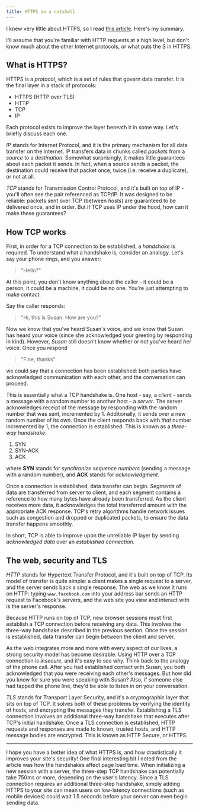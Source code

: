 ```yaml
---
title: HTTPS in a nutshell
---
```


I knew very little about HTTPS, so I read [this article](http://www.objc.io/issue-10/ip-tcp-http.html). Here's my summary.

I'll assume that you're familiar with HTTP requests at a high level, but don't know much about the other Internet protocols, or what puts the S in HTTPS.

## What is HTTPS?

HTTPS is a *protocol*, which is a set of rules that govern data transfer. It is the final layer in a stack of protocols:

  - HTTPS (HTTP over TLS)
  - HTTP
  - TCP
  - IP

Each protocol exists to improve the layer beneath it in some way. Let's briefly discuss each one.

*IP* stands for Internet Protocol, and it is the primary mechanism for all data transfer on the Internet. IP transfers data in chunks called *packets* from a *source* to a *destination*. Somewhat surprisingly, it makes little guarantees about each packet it sends. In fact, when a source sends a packet, the destination could receive that packet once, twice (i.e. receive a duplicate), or not at all.

*TCP* stands for Transmission Control Protocol, and it's built on top of IP - you'll often see the pair referenced as TCP/IP. It was designed to be reliable: packets sent over TCP (between *hosts*) are guaranteed to be delivered once, and in order. But if TCP uses IP under the hood, how can it make these guarantees?

## How TCP works

First, in order for a TCP connection to be established, a *handshake* is required. To understand what a handshake is, consider an analogy. Let's say your phone rings, and you answer:

> "Hello?"

At this point, you don't know anything about the caller - it could be a person, it could be a machine, it could be no one. You're just attempting to make contact.

Say the caller responds:

> "Hi, this is Susan. How are you?"

Now we know that you've heard Susan's voice, and we know that Susan has heard your voice (since she acknowledged your greeting by responding in kind). However, *Susan* still doesn't know whether or not you've heard *her* voice. Once you respond

> "Fine, thanks"

we could say that a connection has been established: both parties have acknowledged communication with each other, and the conversation can proceed.

This is essentially what a TCP handshake is. One host - say, a *client* - sends a message with a random number to another host - a *server*. The server acknowledges receipt of the message by responding with the random number that was sent, incremented by 1. Additionally, it sends over a new random number of its own. Once the client responds back with *that* number incremented by 1, the connection is established. This is known as a *three-way handshake*: 

1. SYN
2. SYN-ACK
3. ACK

where **SYN** stands for *synchronize sequence numbers* (sending a message with a random number), and **ACK** stands for *acknowledgment*.

Once a connection is established, data transfer can begin. *Segments* of data are transferred from server to client, and each segment contains a reference to how many bytes have already been transferred. As the client receives more data, it acknowledges the total transferred amount with the appropriate ACK response. TCP's retry algorithms handle network issues such as congestion and dropped or duplicated packets, to ensure the data transfer happens smoothly.

In short, TCP is able to improve upon the unreliable IP layer by sending *acknowledged data* over an *established connection*.

## The web, security and TLS

*HTTP* stands for Hypertext Transfer Protocol, and it's built on top of TCP. Its model of transfer is quite simple: a client makes a single request to a server, and the server sends back a single response. The web as we know it runs on HTTP: typing `www.facebook.com` into your address bar sends an HTTP request to Facebook's servers, and the web site you view and interact with is the server's response.

Because HTTP runs on top of TCP, new browser sessions must first establish a TCP connection before receiving any data. This involves the three-way handshake described in the previous section. Once the session is established, data transfer can begin between the client and server.

As the web integrates more and more with every aspect of our lives, a strong security model has become desirable. Using HTTP over a TCP connection is *insecure*, and it's easy to see why. Think back to the analogy of the phone call. After you had established contact with Susan, you both acknowledged that you were receiving each other's messages. But how did you know for sure you were speaking with Susan? Also, if someone else had tapped the phone line, they'd be able to listen in on your conversation.

*TLS* stands for Transport Layer Security, and it's a cryptographic layer that sits on top of TCP. It solves both of these problems by verifying the identity of hosts, and encrypting the messages they transfer. Establishing a TLS connection involves an additional three-way handshake that executes after TCP's initial handshake. Once a TLS connection is established, HTTP requests and responses are made to known, trusted hosts, and HTTP message bodies are encrypted. This is known as HTTP Secure, or HTTPS.

---

I hope you have a better idea of what HTTPS is, and how drastistically it improves your site's security! One final interesting bit I noted from the article was how the handshakes affect page load time. When initializing a new session with a server, the three-step TCP handshake can potentially take 750ms or more, depending on the user's latency. Since a TLS connection requires an additional three-step handshake, simply adding HTTPS to your site can mean users on low-latency connections (such as mobile devices) could wait 1.5 seconds before your server can even begin sending data.
